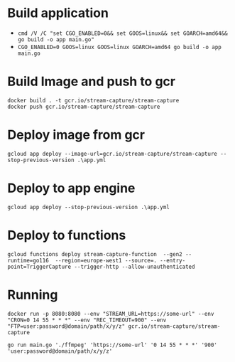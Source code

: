# Build application

- `cmd /V /C "set CGO_ENABLED=0&& set GOOS=linux&& set GOARCH=amd64&& go build -o app main.go"`
- `CGO_ENABLED=0 GOOS=linux GOOS=linux GOARCH=amd64 go build -o app main.go`

# Build Image and push to gcr

```
docker build . -t gcr.io/stream-capture/stream-capture
docker push gcr.io/stream-capture/stream-capture
```

# Deploy image from gcr

```
gcloud app deploy --image-url=gcr.io/stream-capture/stream-capture --stop-previous-version .\app.yml
```

# Deploy to app engine

```
gcloud app deploy --stop-previous-version .\app.yml
```

# Deploy to functions

```
gcloud functions deploy stream-capture-function  --gen2 --runtime=go116  --region=europe-west1 --source=. --entry-point=TriggerCapture --trigger-http --allow-unauthenticated
```

# Running

```
docker run -p 8080:8080 --env "STREAM_URL=https://some-url" --env "CRON=0 14 55 * * *" --env "REC_TIMEOUT=900" --env "FTP=user:password@domain/path/x/y/z" gcr.io/stream-capture/stream-capture
```

```
go run main.go './ffmpeg' 'https://some-url' '0 14 55 * * *' '900' 'user:password@domain/path/x/y/z'
```
